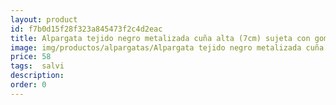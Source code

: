 ```yaml
---
layout: product
id: f7b0d15f28f323a845473f2c4d2eac
title: Alpargata tejido negro metalizada cuña alta (7cm) sujeta con gomas 
image: img/productos/alpargatas/Alpargata tejido negro metalizada cuña alta (7cm) sujeta con gomas =58= salvi.webp
price: 58
tags:  salvi
description: 
order: 0
---
```

